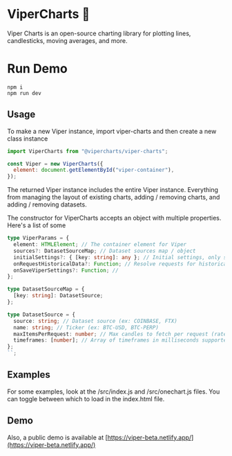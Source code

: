 # ViperCharts 🐍

Viper Charts is an open-source charting library for plotting lines, candlesticks, moving averages, and more.

# Run Demo

```
npm i
npm run dev

```

## Usage

To make a new Viper instance, import viper-charts and then create a new class instance

```js
import ViperCharts from "@vipercharts/viper-charts";

const Viper = new ViperCharts({
  element: document.getElementById("viper-container"),
});
```

The returned Viper instance includes the entire Viper instance. Everything from managing the layout of existing charts, adding / removing charts, and adding / removing datasets.

The constructor for ViperCharts accepts an object with multiple properties. Here's a list of some

```typescript
type ViperParams = {
  element: HTMLElement; // The container element for Viper
  sources?: DatasetSourceMap; // Dataset sources map / object
  initialSettings?: { [key: string]: any }; // Initial settings, only send was recieved from onSaveViperSettings function
  onRequestHistoricalData?: Function; // Resolve requests for historical data
  onSaveViperSettings?: Function; //
};

type DatasetSourceMap = {
  [key: string]: DatasetSource;
};

type DatasetSource = {
  source: string; // Dataset source (ex: COINBASE, FTX)
  name: string; // Ticker (ex: BTC-USD, BTC-PERP)
  maxItemsPerRequest: number; // Max candles to fetch per request (rate limiting)
  timeframes: [number]; // Array of timeframes in milliseconds supported by dataset
};
``;
```

## Examples

For some examples, look at the /src/index.js and /src/onechart.js files. You can toggle between which to load in the index.html file.

## Demo

Also, a public demo is available at [https://viper-beta.netlify.app/](https://viper-beta.netlify.app/)
